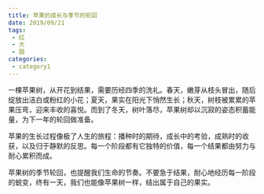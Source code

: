 ```yaml
---
title: 苹果的成长与季节的轮回
date: 2019/09/21
tags:
 - 红
 - 大
 - 圆
categories:
 - category1
---
```


一棵苹果树，从开花到结果，需要历经四季的洗礼。春天，嫩芽从枝头冒出，随后绽放出洁白或粉红的小花；夏天，果实在阳光下悄然生长；秋天，树枝被累累的苹果压弯，迎来丰收的喜悦。而到了冬天，树叶落尽，苹果树却以沉寂的姿态积蓄能量，为下一年的轮回做准备。

苹果的生长过程像极了人生的旅程：播种时的期待，成长中的考验，成熟时的收获，以及归于静默的反思。每一个阶段都有它独特的价值，每一个结果都由努力与耐心累积而成。

苹果树的季节轮回，也提醒我们生命的节奏。不要急于结果，耐心地经历每一阶段的蜕变，终有一天，我们也能像苹果树一样，结出属于自己的果实。